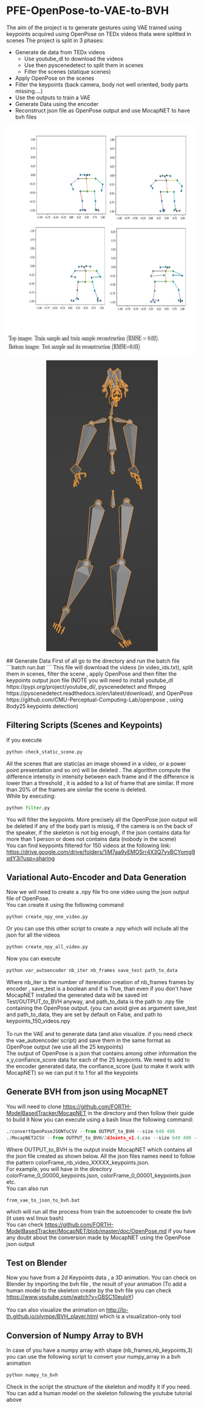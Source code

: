 # PFE-OpenPose-to-VAE-to-BVH

The aim of the project is to generate gestures using VAE trained using keypoints acquired using OpenPose on TEDx videos thata were splitted in scenes
The project is split in 3 phases:
* Generate de data from TEDx videos
  * Use youtube_dl to download the videos
  * Use then pyscenedetect to split them in scenes
  * Filter the scenes (statique scenes)
* Apply OpenPose on the scenes
* Filter the keypoints (back camera, body not well oriented, body parts missing....)
* Use the outputs to train a VAE
* Generate Data using the encoder
* Reconstruct json file as OpenPose output and use MocapNET to have bvh files 

<p align="center">
  <img src="https://github.com/Michele1996/PFE-OpenPose-to-VAE-to-BVH/blob/main/images/compare.JPG" width="800" height="600" alt="Schema real samples and reconstructions"/>
</p>
<p align="center">
  <img src="https://github.com/Michele1996/PFE-OpenPose-to-VAE-to-BVH/blob/main/images/motion_bvh.JPG" alt="Schema real samples and reconstructions"/>
</p>
## Generate Data
First of all go to the directory and run the batch file
```batch
run.bat
```
This file will download the videos (in video_ids.txt), split them in scenes, filter the scene , apply OpenPose and then filter the keypoints output json file
(NOTE you will need to install youtube_dl https://pypi.org/project/youtube_dl/, pyscenedetect and ffmpeg https://pyscenedetect.readthedocs.io/en/latest/download/, and OpenPose https://github.com/CMU-Perceptual-Computing-Lab/openpose , using Body25 keypoints detection)

## Filtering Scripts (Scenes and Keypoints)
If you execute
```python
python check_static_scene.py
```
All the scenes that are static(as an image showed in a video, or a power point presentation and so on) will be deleted . The algorithm compute the difference  intensity in intensity between each frame and if the difference is  lower than a threshold , it is added to a list of frame that are similar. If more than 20% of the frames are similar the scene is deleted.<br />
While by executing:
```python
python filter.py
```
You will filter the keypoints. More precisely all the OpenPose json output will be deleted if any of the body part is missig, if the camera is on the back of the speaker, if the skeleton is not big enough, if the json contains data for more than 1 person or does not contains data (nobody in the scene)<br/>
You can find keypoints filtered for 150 videos at the following link: https://drive.google.com/drive/folders/1iM7aa9yEMOSrr4X3Q7yvBCYomg9xdY3i?usp=sharing

## Variational Auto-Encoder and Data Generation

Now we will need to create a .npy file fro one video using the json output file of OpenPose.<br />
You can create it using the following command
```python
python create_npy_one_video.py
```
Or you can use this other script to create a .npy which will include all the json for all the videos
```python
python create_npy_all_video.py
```
Now you can execute 
```python
python var_autoencoder nb_iter nb_frames save_test path_to_data
```
Where nb_iter is the number of itereration creation of nb_frames frames by encoder , save_test is a boolean and if is True, than even if you don't have MocapNET installed the generated data will be saved int Test/OUTPUT_to_BVH anyway, and path_to_data is the path to .npy file containing the OpenPose output. (you can avoid give as argument save_test and path_to_data, they are set by default on False, and path to keypoints_150_videos.npy <br /><br/>
To run the VAE and to generate data (and also visualize. if you need check the vae_autoencoder script) and save them in the same format as OpenPose output (we use all the 25 keypoints) <br />
The output of OpenPose is a json that contains among other information the x,y,confiance_score data for each of the 25 keypoints. We need to add to the encoder generated data, the confiance_score (just to make it work with MocapNET) so we can put it to 1 for all the keypoints

## Generate BVH from json using MocapNET
You will need to clone https://github.com/FORTH-ModelBasedTracker/MocapNET in the directory and then follow their guide to build it 
Now you can execute using a bash linux the following command:
```python
./convertOpenPoseJSONToCSV --from OUTPUT_to_BVH --size 640 480
./MocapNET2CSV --from OUTPUT_to_BVH/2dJoints_v1.4.csv --size 640 480 --novisualization
```
Where OUTPUT_to_BVH is the output inside MocapNET which contains all the json file created as shown below. All the json files names need to follow the pattern colorFrame_nb_video_XXXXX_keypoints.json.
<br />For example, you will have in the directory colorFrame_0_00000_keypoints.json, colorFrame_0_00001_keypoints.json etc.
<br />
You can also run 
```batch
from_vae_to_json_to_bvh.bat
```
which will run all the process from train the autoencoder to create the bvh (it uses wsl linux bash)
<br />
You can check https://github.com/FORTH-ModelBasedTracker/MocapNET/blob/master/doc/OpenPose.md if you have any doubt about the conversion made by MocapNET using the OpenPose json output

## Test on Blender
Now you have from a 2d Keypoints data , a 3D animation. You can check on Blender by importing the bvh file , the result of your animation
(To add a human model to the skeleton create by the bvh file you can check https://www.youtube.com/watch?v=GBSC10euloY)
<br /><br />
You can also visualize the animation on http://lo-th.github.io/olympe/BVH_player.html which is a visualization-only tool

## Conversion of Numpy Array to BVH
In case of you have a numpy array with shape (nb_frames,nb_keypoints,3) you can use the following script to convert your numpy_array in a bvh animation
```python
python numpy_to_bvh
```
Check in the script the structure of the skeleton and modify it if you need. You can add a human model on the skeleton following the youtube tutorial above

